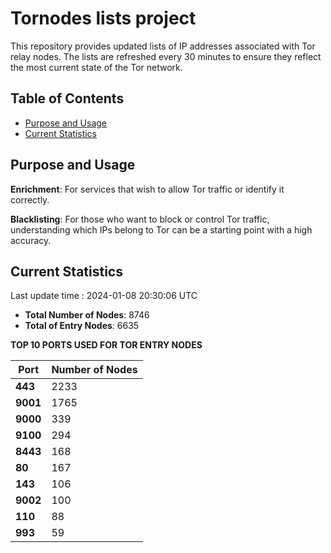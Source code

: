 # Tornodes lists project

This repository provides updated lists of IP addresses associated with Tor relay nodes. The lists are refreshed every 30 minutes to ensure they reflect the most current state of the Tor network.

## Table of Contents

- [Purpose and Usage](#purpose-and-usage)
- [Current Statistics](#current-statistics)


## Purpose and Usage

**Enrichment**: For services that wish to allow Tor traffic or identify it correctly.

**Blacklisting**: For those who want to block or control Tor traffic, understanding which IPs belong to Tor can be a starting point with a high accuracy.

## Current Statistics

Last update time : 2024-01-08 20:30:06 UTC

- **Total Number of Nodes**: 8746
- **Total of Entry Nodes**: 6635

**TOP 10 PORTS USED FOR TOR ENTRY NODES**

| **Port** | **Number of Nodes** |
|------|-----------------|
| **443**   | 2233  |
| **9001**   | 1765  |
| **9000**   | 339  |
| **9100**   | 294  |
| **8443**   | 168  |
| **80**   | 167  |
| **143**   | 106  |
| **9002**   | 100  |
| **110**   | 88  |
| **993**   | 59  |

